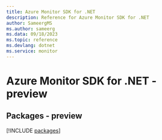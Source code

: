 ```yaml
---
title: Azure Monitor SDK for .NET
description: Reference for Azure Monitor SDK for .NET
author: SameergMS
ms.author: sameerg
ms.data: 09/18/2023
ms.topic: reference
ms.devlang: dotnet
ms.service: monitor
---
```

# Azure Monitor SDK for .NET - preview
## Packages - preview
[!INCLUDE [packages](monitor-index.md)]